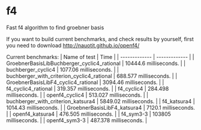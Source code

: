 # f4
Fast f4 algorithm to find groebner basis

If you want to build current benchmarks, and check results by yourself, first you need to download http://nauotit.github.io/openf4/

Current benchmarks:
| Name of test | Time |
| ------------- | ------------- |
| GroebnerBasisLibBuchberger_cyclic4_rational  | 10444.6 milliseconds. | 
| buchberger_cyclic4  | 1077.06 milliseconds. | 
| buchberger_with_criterion_cyclic4_rational  | 688.577 milliseconds. | 
| GroebnerBasisLibF4_cyclic4_rational  | 3094.46 milliseconds. | 
| f4_cyclic4_rational  | 319.357 milliseconds. | 
| f4_cyclic4  | 284.498 milliseconds. | 
| openf4_cyclic4  | 513.027 milliseconds. | 
| buchberger_with_criterion_katsura4  | 5849.02 milliseconds. | 
| f4_katsura4  | 1014.43 milliseconds. | 
| GroebnerBasisLibF4_katsura4  | 7120.1 milliseconds. | 
| openf4_katsura4  | 476.505 milliseconds. | 
| f4_sym3-3  | 103805 milliseconds. | 
| openf4_sym3-3  | 487.378 milliseconds. | 
